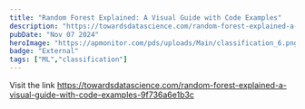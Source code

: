 ```yaml
---
title: "Random Forest Explained: A Visual Guide with Code Examples"
description: "https://towardsdatascience.com/random-forest-explained-a-visual-guide-with-code-examples-9f736a6e1b3c"
pubDate: "Nov 07 2024"
heroImage: "https://apmonitor.com/pds/uploads/Main/classification_6.png"
badge: "External"
tags: ["ML","classification"]
---
```


Visit the link https://towardsdatascience.com/random-forest-explained-a-visual-guide-with-code-examples-9f736a6e1b3c
